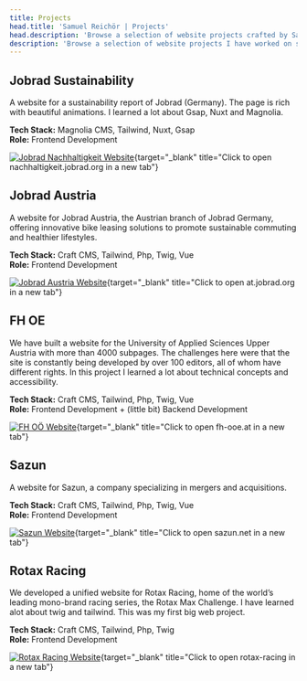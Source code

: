 ```yaml
---
title: Projects
head.title: 'Samuel Reichör | Projects'
head.description: 'Browse a selection of website projects crafted by Samuel Reichör, showcasing expertise in frontend development, seamless user experiences, and modern web design.'
description: 'Browse a selection of website projects I have worked on so far.'
---
```


## Jobrad Sustainability

A website for a sustainability report of Jobrad (Germany). The page is rich with beautiful animations. I learned a lot about Gsap, Nuxt and Magnolia.

**Tech Stack:** Magnolia CMS, Tailwind, Nuxt, Gsap
<br>
**Role:** Frontend Development

[![Jobrad Nachhaltigkeit Website](/images/bitmap/jobrad-nh.webp)](https://nachhaltigkeit.jobrad.org/){target="_blank" title="Click to open nachhaltigkeit.jobrad.org in a new tab"}

## Jobrad Austria
A website for Jobrad Austria, the Austrian branch of Jobrad Germany, offering innovative bike leasing solutions to promote sustainable commuting and healthier lifestyles.

**Tech Stack:** Craft CMS, Tailwind, Php, Twig, Vue
<br>
**Role:** Frontend Development

[![Jobrad Austria Website](/images/bitmap/jobrad-at.webp)](https://at.jobrad.org){target="_blank" title="Click to open at.jobrad.org in a new tab"}

## FH OE

We have built a website for the University of Applied Sciences Upper Austria with more than 4000 subpages. The challenges here were that the site is constantly being developed by over 100 editors, all of whom have different rights. In this project I learned a lot about technical concepts and accessibility.

**Tech Stack:** Craft CMS, Tailwind, Php, Twig, Vue
<br>
**Role:** Frontend Development + (little bit) Backend Development

[![FH OÖ Website](/images/bitmap/fhooe.webp)](https://fh-ooe.at){target="_blank" title="Click to open fh-ooe.at in a new tab"}

## Sazun
A website for Sazun, a company specializing in mergers and acquisitions.

**Tech Stack:** Craft CMS, Tailwind, Php, Twig, Vue
<br>
**Role:** Frontend Development

[![Sazun Website](/images/bitmap/sazun.webp)](https://sazun.net){target="_blank" title="Click to open sazun.net in a new tab"}

## Rotax Racing

We developed a unified website for Rotax Racing, home of the world’s leading mono-brand racing series, the Rotax Max Challenge. I have learned alot about twig and tailwind. This was my first big web project.

**Tech Stack:** Craft CMS, Tailwind, Php, Twig 
<br>
**Role:** Frontend Development

[![Rotax Racing Website](/images/bitmap/rotax.webp)](https://www.rotax-racing.com){target="_blank" title="Click to open rotax-racing in a new tab"}